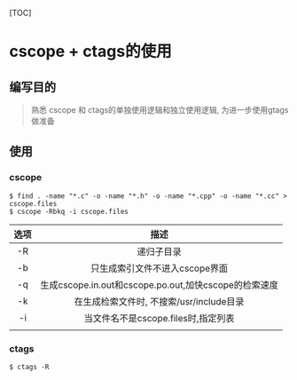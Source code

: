 [TOC]

# cscope + ctags的使用

## 编写目的

> 熟悉 cscope 和 ctags的单独使用逻辑和独立使用逻辑, 为进一步使用gtags做准备

## 使用

### cscope

```shell
$ find . -name "*.c" -o -name "*.h" -o -name "*.cpp" -o -name "*.cc" > cscope.files
$ cscope -Rbkq -i cscope.files
```

| 选项 |                         描述                          |
| :--: | :---------------------------------------------------: |
|  -R  |                      递归子目录                       |
|  -b  |            只生成索引文件不进入cscope界面             |
|  -q  | 生成cscope.in.out和cscope.po.out,加快cscope的检索速度 |
|  -k  |       在生成检索文件时, 不搜索/usr/include目录        |
|  -i  |          当文件名不是cscope.files时,指定列表          |
|      |                                                       |

### ctags

```shell
$ ctags -R
```

